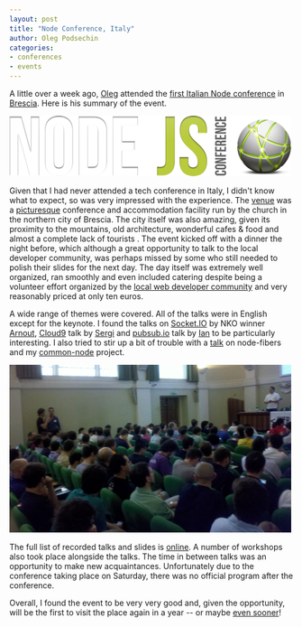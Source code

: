 ```yaml
---
layout: post
title: "Node Conference, Italy"
author: Oleg Podsechin
categories: 
- conferences
- events
---
```


<div class="intro">
A little over a week ago, <a href="http://twitter.com/olegpodsechin">Oleg</a> attended the <a href="http://twitter.com/nodejsconfit">first Italian Node conference</a> in <a href="http://en.wikipedia.org/wiki/Brescia">Brescia</a>. Here is his summary of the event.
</div>

<p><img src="/images/posts/nodejsconf.png" style="border: none" /></p>

Given that I had never attended a tech conference in Italy, I didn't know what to expect, so was very impressed with the experience. The [venue](http://www.centropastoralepaolovi.it/gallery.asp) was a [picturesque](http://yfrog.com/gzpv1nyfj) conference and accommodation facility run by the church in the northern city of Brescia. The city itself was also amazing, given its proximity to the mountains, old architecture, wonderful cafes & food and almost a complete lack of tourists
.
The event kicked off with a dinner the night before, which although a great opportunity to talk to the local developer community, was perhaps missed by some who still needed to polish their slides for the next day. The day itself was extremely well organized, ran smoothly and even included catering despite being a volunteer effort organized by the [local web developer community](http://www.webdebs.org/) and very reasonably priced at only ten euros.

A wide range of themes were covered.  All of the talks were in English except for the keynote. I found the talks on [Socket.IO](http://socket.io/) by NKO winner [Arnout](http://twitter.com/3rdEden), [Cloud9](http://c9.io/) talk by [Sergi](http://twitter.com/sergimansilla) and [pubsub.io](http://pubsub.io/) talk by [Ian](http://twitter.com/ianjorgensen) to be particularly interesting. I also tried to stir up a bit of trouble with a [talk](http://www.slideshare.net/olegp/server-side-javascript-going-all-the-way) on node-fibers and my [common-node](http://olegp.github.com/common-node/) project. 

![The crowd at the conference](/images/posts/nodejsconf-crowd.png)

The full list of recorded talks and slides is [online](http://joind.in/event/view/792). A number of workshops also took place alongside the talks. The time in between talks was an opportunity to make new acquaintances. Unfortunately due to the conference taking place on Saturday, there was no official program after the conference.

Overall, I found the event to be very very good and, given the opportunity, will be the first to visit the place again in a year -- or maybe [even sooner](http://www.jsday.it/)!

